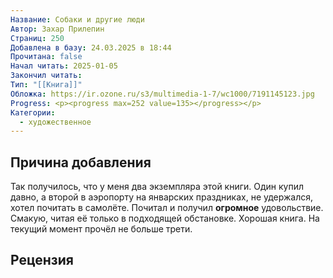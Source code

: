 ```yaml
---
Название: Собаки и другие люди
Автор: Захар Прилепин
Страниц: 250
Добавлена в базу: 24.03.2025 в 18:44
Прочитана: false
Начал читать: 2025-01-05
Закончил читать: 
Тип: "[[Книга]]"
Обложка: https://ir.ozone.ru/s3/multimedia-1-7/wc1000/7191145123.jpg
Progress: <p><progress max=252 value=135></progress></p>
Категории:
  - художественное
---
```

## Причина добавления

Так получилось, что у меня два экземпляра этой книги. Один купил давно, а второй в аэропорту на январских праздниках, не удержался, хотел почитать в самолёте. Почитал и получил **огромное** удовольствие. Смакую, читая её только в подходящей обстановке. Хорошая книга. На текущий момент прочёл не больше трети.

## Рецензия
